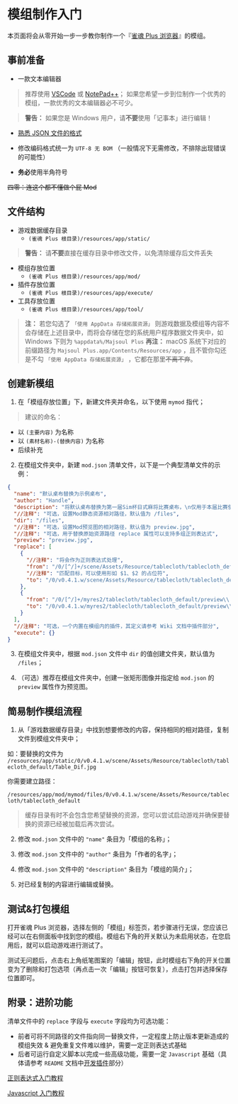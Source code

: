 # 模组制作入门

本页面将会从零开始一步一步教你制作一个『[雀魂 Plus 浏览器](https://github.com/MajsoulPlus/majsoul-plus)』的模组。

## 事前准备

- 一款文本编辑器

> 推荐使用 [VSCode](https://code.visualstudio.com/) 或 [NotePad++](https://notepad-plus-plus.org/)；
> 如果您希望一步到位制作一个优秀的模组，一款优秀的文本编辑器必不可少。

> **警告：** 如果您是 Windows 用户，请**不要**使用「记事本」进行编辑！

- [熟悉 JSON 文件的格式](https://github.com/MajsoulPlus/majsoul-plus/wiki/JsonFormat)

- 修改编码格式统一为 `UTF-8 无 BOM` （一般情况下无需修改，不排除出现错误的可能性）

- **务必**使用半角符号

~~四零：连这个都不懂做个屁 Mod~~

## 文件结构

- 游戏数据缓存目录
  - `(雀魂 Plus 根目录)/resources/app/static/`

> **警告：** 请**不要**直接在缓存目录中修改文件，以免清除缓存后文件丢失

- 模组存放位置
  - `(雀魂 Plus 根目录)/resources/app/mod/`
- 插件存放位置
  - `(雀魂 Plus 根目录)/resources/app/execute/`
- 工具存放位置
  - `(雀魂 Plus 根目录)/resources/app/tool/`

> **注：** 若您勾选了 `「使用 AppData 存储拓展资源」` 则游戏数据及模组等内容不会存储在上述目录中，而将会存储在您的系统用户程序数据文件夹中，如 Windows 下则为 `%appdata%/Majsoul Plus`
> **再注：** macOS 系统下对应的前缀路径为 `Majsoul Plus.app/Contents/Resources/app` ，且不管你勾还是不勾 `「使用 AppData 存储拓展资源」` ，它都在那里~~不离不弃~~。

## 创建新模组

1. 在「模组存放位置」下，新建文件夹并命名，以下使用 `mymod` 指代；

> 建议的命名：

- 以 `(主要内容)` 为名称
- 以 `(素材名称)-(替换内容)` 为名称
- 后续补充

2. 在模组文件夹中，新建 `mod.json` 清单文件，以下是一个典型清单文件的示例：

```json
{
  "name": "默认桌布替换为示例桌布",
  "author": "Handle",
  "description": "将默认桌布替换为第一届Sim杯日式麻将比赛桌布，\n仅用于本届比赛使用。",
  "//注释": "可选，设置Mod静态资源相对路径，默认值为 /files",
  "dir": "/files",
  "//注释": "可选，设置Mod预览图的相对路径，默认值为 preview.jpg",
  "//注释": "可选，用于替换原始资源路径 replace 属性可以支持多组正则表达式",
  "preview": "preview.jpg",
  "replace": [
    {
      "//注释": "将会作为正则表达式处理",
      "from": "/0/[^/]+/scene/Assets/Resource/tablecloth/tablecloth_default/Table_Dif\\.jpg",
      "//注释": "匹配目标，可以使用形如 $1、$2 的占位符",
      "to": "/0/v0.4.1.w/scene/Assets/Resource/tablecloth/tablecloth_default/Table_Dif\\.jpg"
    },
    {
      "from": "/0/[^/]+/myres2/tablecloth/tablecloth_default/preview\\.jpg",
      "to": "/0/v0.4.1.w/myres2/tablecloth/tablecloth_default/preview\\.jpg"
    }
  ],
  "//注释": "可选，一个内置在模组内的插件，其定义请参考 Wiki 文档中插件部分",
  "execute": {}
}
```

3. 在模组文件夹中，根据 `mod.json` 文件中 `dir` 的值创建文件夹，默认值为 `/files`；

4. （可选）推荐在模组文件夹中，创建一张矩形图像并指定给 `mod.json` 的 `preview` 属性作为预览图。

## 简易制作模组流程

1. 从「游戏数据缓存目录」中找到想要修改的内容，保持相同的相对路径，复制文件到模组文件夹中；

如：要替换的文件为 `/resources/app/static/0/v0.4.1.w/scene/Assets/Resource/tablecloth/tablecloth_default/Table_Dif.jpg`

你需要建立路径：

`/resources/app/mod/mymod/files/0/v0.4.1.w/scene/Assets/Resource/tablecloth/tablecloth_default`

> 缓存目录有时不会包含您希望替换的资源，您可以尝试启动游戏并确保要替换的资源已经被加载后再次尝试。

2. 修改 `mod.json` 文件中的 `"name"` 条目为「模组的名称」；

3. 修改 `mod.json` 文件中的 `"author"` 条目为「作者的名字」；

4. 修改 `mod.json` 文件中的 `"description"` 条目为「模组的简介」；

5. 对已经复制的内容进行编辑或替换。

## 测试&打包模组

打开雀魂 Plus 浏览器，选择左侧的「模组」标签页，若步骤进行无误，您应该已经可以在右侧面板中找到您的模组。模组右下角的开关默认为未启用状态，在您启用后，就可以启动游戏进行测试了。

测试无问题后，点击右上角纸笔图案的「编辑」按钮，此时模组右下角的开关位置变为了删除和打包选项（再点击一次「编辑」按钮可恢复），点击打包并选择保存位置即可。

## 附录：进阶功能

清单文件中的 `replace` 字段与 `execute` 字段均为可选功能：

- 前者可将不同路径的文件指向同一替换文件，一定程度上防止版本更新造成的模组失效 & 避免重复文件难以维护，需要一定正则表达式基础
- 后者可运行自定义脚本以完成一些高级功能，需要一定 `Javascript` 基础（具体请参考 `README` 文档中[开发插件](https://github.com/MajsoulPlus/majsoul-plus#开发插件)部分）

[正则表达式入门教程](https://developer.mozilla.org/zh-CN/docs/Web/JavaScript/Guide/Regular_Expressions)

[Javascript 入门教程](https://developer.mozilla.org/zh-CN/docs/Learn/JavaScript/First_steps)
